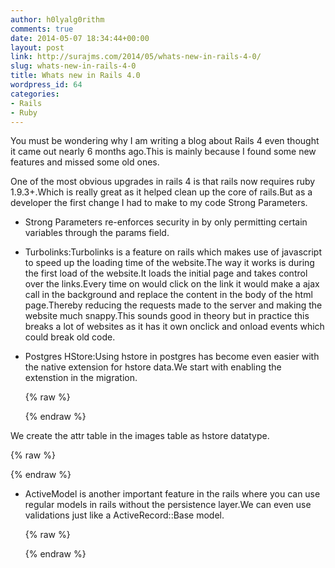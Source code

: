 ```yaml
---
author: h0lyalg0rithm
comments: true
date: 2014-05-07 18:34:44+00:00
layout: post
link: http://surajms.com/2014/05/whats-new-in-rails-4-0/
slug: whats-new-in-rails-4-0
title: Whats new in Rails 4.0
wordpress_id: 64
categories:
- Rails
- Ruby
---
```


You must be wondering why I am writing a blog about Rails 4 even thought it came out nearly 6 months ago.This is mainly because I found some new features and missed some old ones.

One of the most obvious upgrades in rails 4 is that rails now requires ruby 1.9.3+.Which is really great as it helped clean up the core of rails.But as a developer the first change I had to make to my code Strong Parameters.




  * Strong Parameters re-enforces security in by only permitting certain variables through the params field.


  * Turbolinks:Turbolinks is a feature on rails which makes use of javascript to speed up the loading time of the website.The way it works is during the first load of the website.It loads the initial page and takes control over the links.Every time on would click on the link it would make a ajax call in the background and replace the content in the body of the html page.Thereby reducing the requests made to the server and making the website much snappy.This sounds good in theory but in practice this breaks a lot of websites as it has it own onclick and onload events which could break old code.


  * Postgres HStore:Using hstore in postgres has become even easier with the native extension for hstore data.We start with enabling the extenstion in the migration.


	{% raw %}
	<script src="https://gist.github.com/h0lyalg0rithm/1f08a4f1a7f9a32b70f4/f29b39337883b02daf1cae6943bb76712741369b.js"></script>
	{% endraw %}

 We create the attr table in the images table as hstore datatype.

 {% raw %}
<script src="https://gist.github.com/h0lyalg0rithm/1f08a4f1a7f9a32b70f4/16fbf163d479e6e4accc85c9c0525bbdb18bf53d.js"></script>
 {% endraw %}


  * ActiveModel is another important feature in the rails where you can use regular models in rails without the persistence layer.We can even use validations just like a ActiveRecord::Base model.


	{% raw %}
	<script src="https://gist.github.com/h0lyalg0rithm/1c04e8f7c5f0567e6444.js"></script>
	{% endraw %}

